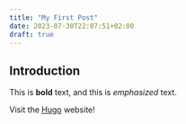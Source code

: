 ```yaml
---
title: "My First Post"
date: 2023-07-30T22:07:51+02:00
draft: true
---
```


## Introduction

This is **bold** text, and this is *emphasized* text.

Visit the [Hugo](https://gohugo.io) website!
